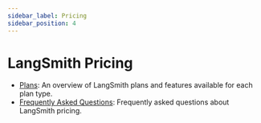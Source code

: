 ```yaml
---
sidebar_label: Pricing
sidebar_position: 4
---
```


# LangSmith Pricing

- [Plans](https://www.langchain.com/pricing-langsmith): An overview of LangSmith plans and features available for each plan type.
- [Frequently Asked Questions](./pricing/faq): Frequently asked questions about LangSmith pricing.
